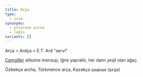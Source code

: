 ```yaml
---
title: Arça
type:
  - isim
synonyms:
  - pinaceae picea
  - ladin
variants: []
---
```

Arça < Ardça < E.T. Ard "servi"

[Çamgiller](/sozluk/çam) ailesine mensup, iğne yapraklı, her daim yeşil olan ağaç.

Özbekçe archa, Türkmence arça, Kazakça шырша (şırşa)
